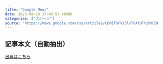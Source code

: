 ```yaml
---
title: "Google News"
date: 2025-09-28 17:46:57 +0900
categories: ["スポーツ"]
source: "https://news.google.com/rss/articles/CBMif0FVX3lxTFAtUTViRWJ3NjV6dFUxTFVieDdfdkdWT2RZUHFlZkhHMmdzREJHdllRUnlNd3JRaHhrRGJGeGNKckRvSmt2anlwSXY2dExMOG9yUmFWWlI3blFBazdWU21qdFRVc19NanFOb1lNaW1nRUNydlo3UEdsNlJTakRFTGM?oc=5"
---
```


## 記事本文（自動抽出）
<body class="y0K44d EA71Tc" id="readabilityBody"></body>

[出典はこちら](https://news.google.com/rss/articles/CBMif0FVX3lxTFAtUTViRWJ3NjV6dFUxTFVieDdfdkdWT2RZUHFlZkhHMmdzREJHdllRUnlNd3JRaHhrRGJGeGNKckRvSmt2anlwSXY2dExMOG9yUmFWWlI3blFBazdWU21qdFRVc19NanFOb1lNaW1nRUNydlo3UEdsNlJTakRFTGM?oc=5)
